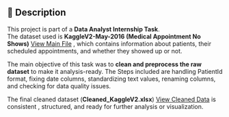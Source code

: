 ## 📌 Description  

This project is part of a **Data Analyst Internship Task**.  
The dataset used is **KaggleV2-May-2016 (Medical Appointment No Shows)** <a href="https://github.com/sabaribala2004-dataanalyst/Data-Cleaning-and-Preprocessing/blob/main/KaggleV2-May-2016.csv">View Main File</a> , which contains information about patients, their scheduled appointments, and whether they showed up or not.  

The main objective of this task was to **clean and preprocess the raw dataset** to make it analysis-ready. The Steps included are handling PatientId format, fixing date columns, standardizing text values, renaming columns, and checking for data quality issues.  

The final cleaned dataset (**Cleaned_KaggleV2.xlsx**) <a href="https://github.com/sabaribala2004-dataanalyst/Data-Cleaning-and-Preprocessing/blob/main/Cleaned_KaggleV2.xlsx">View Cleaned Data</a> is consistent , structured, and ready for further analysis or visualization.  
